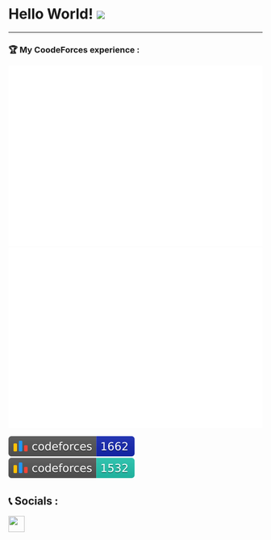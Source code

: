 # Hello World! <img src="https://media.giphy.com/media/hvRJCLFzcasrR4ia7z/giphy.gif" width="30px"/>

___

### :trophy: My CoodeForces experience :

![](https://raw.githubusercontent.com/chu65536/cf-stats/main/output/light_card.svg#gh-dark-mode-only)
![](https://raw.githubusercontent.com/chu65536/cf-stats/main/output/light_card.svg#gh-light-mode-only)

![](https://raw.githubusercontent.com/chu65536/cf-stats/main/output/max_rating.svg)
![](https://raw.githubusercontent.com/chu65536/cf-stats/main/output/rating.svg)


## 📞 Socials : 

<a href="https://t.me/chu65536">
 <picture>
  <source srcset="https://static-00.iconduck.com/assets.00/telegram-icon-1024x1024-bkzf373i.png" media="(prefers-color-scheme: dark)">
  <img src="https://www.freepnglogos.com/uploads/telegram-png/file-telegram-font-awesome-svg-wikimedia-commons-7.png" width="32px" height="32px">
 </picture>
</a>


